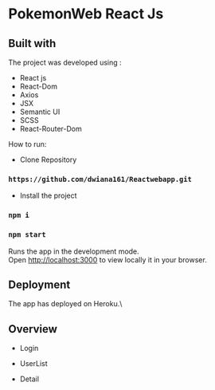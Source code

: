 # PokemonWeb React Js

## Built with

The project was developed using :
* React js
* React-Dom
* Axios
* JSX
* Semantic UI
* SCSS
* React-Router-Dom

How to run:
 * Clone Repository
### `https://github.com/dwiana161/Reactwebapp.git`

* Install the project
### `npm i`

### `npm start`

Runs the app in the development mode.\
Open [http://localhost:3000](http://localhost:3000) to view locally it in your browser.

## Deployment
The app has deployed on Heroku.\

## Overview

* Login

* UserList

* Detail



